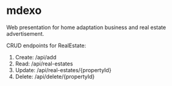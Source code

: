 # mdexo
Web presentation for home adaptation business and real estate advertisement.

CRUD endpoints for RealEstate:

1. Create: /api/add
2. Read: /api/real-estates
3. Update: /api/real-estates/{propertyId}
4. Delete: /api/delete/{propertyId}





